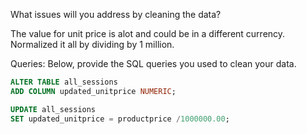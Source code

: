 What issues will you address by cleaning the data?

The value for unit price is alot and could be in a different currency. Normalized it all by dividing by 1 million.




Queries:
Below, provide the SQL queries you used to clean your data.

```SQL
ALTER TABLE all_sessions
ADD COLUMN updated_unitprice NUMERIC;

UPDATE all_sessions
SET updated_unitprice = productprice /1000000.00;
```
